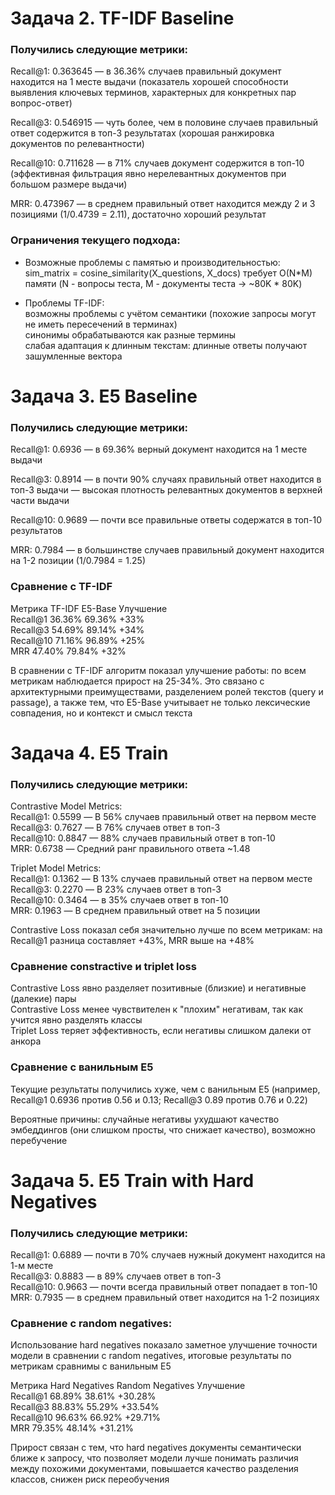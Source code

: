 # Задача 2. TF-IDF Baseline

### Получились следующие метрики:

Recall@1: 0.363645 — в 36.36% случаев правильный документ находится на 1 месте выдачи (показатель хорошей способности выявления ключевых терминов, характерных для конкретных пар вопрос-ответ)

Recall@3: 0.546915 — чуть более, чем в половине случаев правильный ответ содержится в топ-3 результатах (хорошая ранжировка документов по релевантности)

Recall@10: 0.711628 — в 71% случаев документ содержится в топ-10 (эффективная фильтрация явно нерелевантных документов при большом размере выдачи)

MRR: 0.473967 — в среднем правильный ответ находится между 2 и 3 позициями (1/0.4739 = 2.11), достаточно хороший результат

### Ограничения текущего подхода:

- Возможные проблемы с памятью и производительностью:  
  sim_matrix = cosine_similarity(X_questions, X_docs) требует O(N*M) памяти (N - вопросы теста, M - документы теста -> ~80K * 80K)

- Проблемы TF-IDF:  
  возможны проблемы с учётом семантики (похожие запросы могут не иметь пересечений в терминах)  
  синонимы обрабатываются как разные термины  
  слабая адаптация к длинным текстам: длинные ответы получают зашумленные вектора

# Задача 3. E5 Baseline

### Получились следующие метрики:

Recall@1: 0.6936 — в 69.36% верный документ находится на 1 месте выдачи

Recall@3: 0.8914 — в почти 90% случаях правильный ответ находится в топ-3 выдачи — высокая плотность релевантных документов в верхней части выдачи

Recall@10: 0.9689 — почти все правильные ответы содержатся в топ-10 результатов

MRR: 0.7984 — в большинстве случаев правильный документ находится на 1-2 позиции (1/0.7984 = 1.25)

### Сравнение с TF-IDF

Метрика TF-IDF E5-Base Улучшение  
Recall@1 36.36% 69.36% +33%  
Recall@3 54.69% 89.14% +34%  
Recall@10 71.16% 96.89% +25%  
MRR 47.40% 79.84% +32%

В сравнении с TF-IDF алгоритм показал улучшение работы: по всем метрикам наблюдается прирост на 25-34%. Это связано с архитектурными преимуществами, разделением ролей текстов (query и passage), а также тем, что E5-Base учитывает не только лексические совпадения, но и контекст и смысл текста

# Задача 4. E5 Train

### Получились следующие метрики:

Contrastive Model Metrics:  
Recall@1: 0.5599 — В 56% случаев правильный ответ на первом месте  
Recall@3: 0.7627 — В 76% случаев ответ в топ-3  
Recall@10: 0.8847 — 88% случаев правильный ответ в топ-10  
MRR: 0.6738 — Средний ранг правильного ответа ~1.48

Triplet Model Metrics:  
Recall@1: 0.1362 — В 13% случаев правильный ответ на первом месте  
Recall@3: 0.2270 — В 23% случаев ответ в топ-3  
Recall@10: 0.3464 — в 35% случаев ответ в топ-10  
MRR: 0.1963 — В среднем правильный ответ на 5 позиции

Contrastive Loss показал себя значительно лучше по всем метрикам: на Recall@1 разница составляет +43%, MRR выше на +48%

### Сравнение constractive и triplet loss

Contrastive Loss явно разделяет позитивные (близкие) и негативные (далекие) пары  
Contrastive Loss менее чувствителен к "плохим" негативам, так как учится явно разделять классы  
Triplet Loss теряет эффективность, если негативы слишком далеки от анкора

### Сравнение с ванильным E5

Текущие результаты получились хуже, чем с ванильным E5 (например, Recall@1 0.6936 против 0.56 и 0.13; Recall@3 0.89 против 0.76 и 0.22)

Вероятные причины: случайные негативы ухудшают качество эмбеддингов (они слишком просты, что снижает качество), возможно перебучение

# Задача 5. E5 Train with Hard Negatives

### Получились следующие метрики:

Recall@1: 0.6889 — почти в 70% случаев нужный документ находится на 1-м месте  
Recall@3: 0.8883 — в 89% случаев ответ в топ-3  
Recall@10: 0.9663 — почти всегда правильный ответ попадает в топ-10  
MRR: 0.7935 — в среднем правильный ответ находится на 1-2 позициях

### Сравнение с random negatives:

Использование hard negatives показало заметное улучшение точности модели в сравнении с random negatives, итоговые результаты по метрикам сравнимы с ванильным E5

Метрика Hard Negatives Random Negatives Улучшение  
Recall@1 68.89% 38.61% +30.28%  
Recall@3 88.83% 55.29% +33.54%  
Recall@10 96.63% 66.92% +29.71%  
MRR 79.35% 48.14% +31.21%

Прирост связан с тем, что hard negatives документы семантически ближе к запросу, что позволяет модели лучше понимать различия между похожими документами, повышается качество разделения классов, снижен риск переобучения

